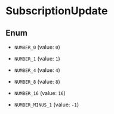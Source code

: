 

# SubscriptionUpdate

## Enum


* `NUMBER_0` (value: `0`)

* `NUMBER_1` (value: `1`)

* `NUMBER_4` (value: `4`)

* `NUMBER_8` (value: `8`)

* `NUMBER_16` (value: `16`)

* `NUMBER_MINUS_1` (value: `-1`)



